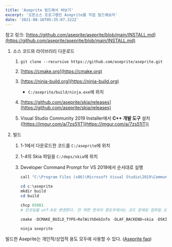 ```yaml
---
title: 'Aseprite 빌드해서 써보기'
excerpt: '오픈소스 프로그램인 Aseprite를 직접 빌드해보자'
date: '2021-08-16T05:35:07.322Z'
---
```


참고 링크: [https://github.com/aseprite/aseprite/blob/main/INSTALL.md](https://github.com/aseprite/aseprite/blob/main/INSTALL.md)

1. 소스 코드와 라이브러리 다운로드

   1. `git clone --recursive https://github.com/aseprite/aseprite.git`

   2. [https://cmake.org](https://cmake.org)

   3. [https://ninja-build.org](https://ninja-build.org)

      - `C:/aseprite/build/ninja.exe`에 위치

   4. [https://github.com/aseprite/skia/releases](https://github.com/aseprite/skia/releases)

   5. Visual Studio Community 2019 Installer에서 **C++ 개발 도구** 설치([https://imgur.com/a/7zs51IT](https://imgur.com/a/7zs51IT))

2. 빌드

   1. 1-1에서 다운로드한 코드를 `C:/aseprite`에 위치

   2. 1-4의 Skia 파일을 `C:/deps/skia`에 위치

   3. Developer Command Prompt for VS 2019에서 순서대로 실행

      ```powershell
      call "C:\Program Files (x86)\Microsoft Visual Studio\2019\Community\Common7\Tools\VsDevCmd.bat" -arch=x64

      cd c:\aseprite
      mkdir build
      cd build

      chcp 65001
      # 인코딩을 utf-8로 변경한다. 안 하면 한국어 윈도우에서는 코드 문제로 컴파일 오류가 난다.

      cmake -DCMAKE_BUILD_TYPE=RelWithDebInfo -DLAF_BACKEND=skia -DSKIA_DIR=C:\deps\skia -DSKIA_LIBRARY_DIR=C:\deps\skia\out\Release-x64 -DSKIA_LIBRARY=C:\deps\skia\out\Release-x64\skia.lib -G Ninja ..

      ninja aseprite
      ```

빌드한 Aseprite는 개인적/상업적 용도 모두에 사용할 수 있다. ([Aseprite faq](https://www.aseprite.org/faq/#if-aseprite-source-code-is-available-how-is-that-you-are-selling-it))
